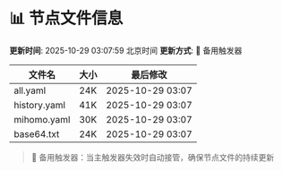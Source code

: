 # 📊 节点文件信息

**更新时间**: 2025-10-29 03:07:59 北京时间
**更新方式**: 🔄 备用触发器

| 文件名 | 大小 | 最后修改 |
|--------|------|----------|
| all.yaml | 24K | 2025-10-29 03:07 |
| history.yaml | 41K | 2025-10-29 03:07 |
| mihomo.yaml | 30K | 2025-10-29 03:07 |
| base64.txt | 24K | 2025-10-29 03:07 |

> 🔄 备用触发器：当主触发器失效时自动接管，确保节点文件的持续更新
